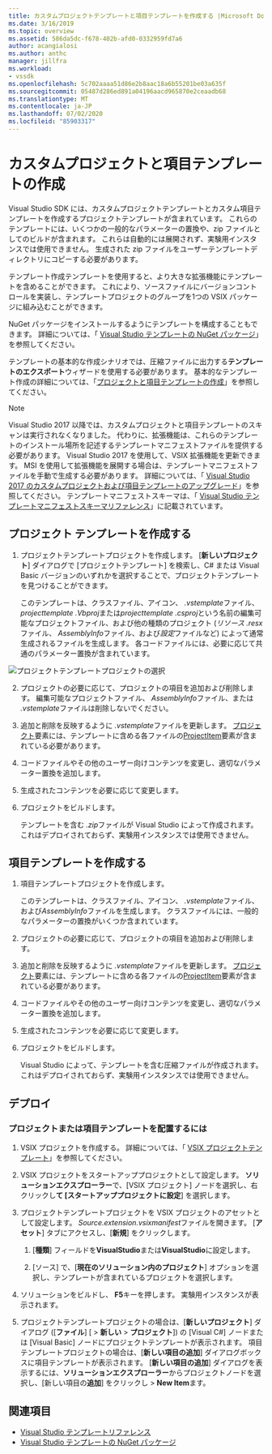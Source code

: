 ```yaml
---
title: カスタムプロジェクトテンプレートと項目テンプレートを作成する |Microsoft Docs
ms.date: 3/16/2019
ms.topic: overview
ms.assetid: 586da5dc-f678-402b-afd0-0332959fd7a6
author: acangialosi
ms.author: anthc
manager: jillfra
ms.workload:
- vssdk
ms.openlocfilehash: 5c702aaaa51d86e2b8aac18a6b55201be03a635f
ms.sourcegitcommit: 05487d286ed891a04196aacd965870e2ceaadb68
ms.translationtype: MT
ms.contentlocale: ja-JP
ms.lasthandoff: 07/02/2020
ms.locfileid: "85903317"
---
```

# <a name="create-custom-project-and-item-templates"></a>カスタムプロジェクトと項目テンプレートの作成

Visual Studio SDK には、カスタムプロジェクトテンプレートとカスタム項目テンプレートを作成するプロジェクトテンプレートが含まれています。 これらのテンプレートには、いくつかの一般的なパラメーターの置換や、zip ファイルとしてのビルドが含まれます。 これらは自動的には展開されず、実験用インスタンスでは使用できません。 生成された zip ファイルをユーザーテンプレートディレクトリにコピーする必要があります。

テンプレート作成テンプレートを使用すると、より大きな拡張機能にテンプレートを含めることができます。 これにより、ソースファイルにバージョンコントロールを実装し、テンプレートプロジェクトのグループを1つの VSIX パッケージに組み込むことができます。

NuGet パッケージをインストールするようにテンプレートを構成することもできます。 詳細については、「 [Visual Studio テンプレートの NuGet パッケージ](/nuget/visual-studio-extensibility/visual-studio-templates)」を参照してください。

テンプレートの基本的な作成シナリオでは、圧縮ファイルに出力する**テンプレートのエクスポート**ウィザードを使用する必要があります。 基本的なテンプレート作成の詳細については、「[プロジェクトと項目テンプレートの作成](../ide/creating-project-and-item-templates.md)」を参照してください。

> [!NOTE]
> Visual Studio 2017 以降では、カスタムプロジェクトと項目テンプレートのスキャンは実行されなくなりました。 代わりに、拡張機能は、これらのテンプレートのインストール場所を記述するテンプレートマニフェストファイルを提供する必要があります。 Visual Studio 2017 を使用して、VSIX 拡張機能を更新できます。 MSI を使用して拡張機能を展開する場合は、テンプレートマニフェストファイルを手動で生成する必要があります。 詳細については、「 [Visual Studio 2017 のカスタムプロジェクトおよび項目テンプレートのアップグレード](../extensibility/upgrading-custom-project-and-item-templates-for-visual-studio-2017.md)」を参照してください。 テンプレートマニフェストスキーマは、「 [Visual Studio テンプレートマニフェストスキーマリファレンス](../extensibility/visual-studio-template-manifest-schema-reference.md)」に記載されています。

## <a name="create-a-project-template"></a>プロジェクト テンプレートを作成する

1. プロジェクトテンプレートプロジェクトを作成します。 [**新しいプロジェクト**] ダイアログで [プロジェクトテンプレート] を検索し、C# または Visual Basic バージョンのいずれかを選択することで、プロジェクトテンプレートを見つけることができます。

     このテンプレートは、クラスファイル、アイコン、 *.vstemplate*ファイル、 *projecttemplate .Vbproj*または*projecttemplate .csproj*という名前の編集可能なプロジェクトファイル、および他の種類のプロジェクト (*リソース .resx*ファイル、 *AssemblyInfo*ファイル、および*設定*ファイルなど) によって通常生成されるファイルを生成します。 各コードファイルには、必要に応じて共通のパラメーター置換が含まれています。

![プロジェクトテンプレートプロジェクトの選択](media/project-template-selection.png)

2. プロジェクトの必要に応じて、プロジェクトの項目を追加および削除します。 編集可能なプロジェクトファイル、 *AssemblyInfo*ファイル、または *.vstemplate*ファイルは削除しないでください。

3. 追加と削除を反映するように *.vstemplate*ファイルを更新します。 [プロジェクト](../extensibility/project-element-visual-studio-templates.md)要素には、テンプレートに含める各ファイルの[ProjectItem](../extensibility/projectitem-element-visual-studio-item-templates.md)要素が含まれている必要があります。

4. コードファイルやその他のユーザー向けコンテンツを変更し、適切なパラメーター置換を追加します。

5. 生成されたコンテンツを必要に応じて変更します。

6. プロジェクトをビルドします。

     テンプレートを含む *.zip*ファイルが Visual Studio によって作成されます。 これはデプロイされておらず、実験用インスタンスでは使用できません。

## <a name="create-an-item-template"></a>項目テンプレートを作成する

1. 項目テンプレートプロジェクトを作成します。

     このテンプレートは、クラスファイル、アイコン、 *.vstemplate*ファイル、および*AssemblyInfo*ファイルを生成します。 クラスファイルには、一般的なパラメーターの置換がいくつか含まれています。

2. プロジェクトの必要に応じて、プロジェクトの項目を追加および削除します。

3. 追加と削除を反映するように *.vstemplate*ファイルを更新します。 [プロジェクト](../extensibility/project-element-visual-studio-templates.md)要素には、テンプレートに含める各ファイルの[ProjectItem](../extensibility/projectitem-element-visual-studio-item-templates.md)要素が含まれている必要があります。

4. コードファイルやその他のユーザー向けコンテンツを変更し、適切なパラメーター置換を追加します。

5. 生成されたコンテンツを必要に応じて変更します。

6. プロジェクトをビルドします。

     Visual Studio によって、テンプレートを含む圧縮ファイルが作成されます。 これはデプロイされておらず、実験用インスタンスでは使用できません。

## <a name="deployment"></a>デプロイ

### <a name="to-deploy-the-project-or-item-template"></a>プロジェクトまたは項目テンプレートを配置するには

1. VSIX プロジェクトを作成する。 詳細については、「 [VSIX プロジェクトテンプレート](../extensibility/vsix-project-template.md)」を参照してください。

2. VSIX プロジェクトをスタートアッププロジェクトとして設定します。 **ソリューションエクスプローラー**で、[VSIX プロジェクト] ノードを選択し、右クリックし**て [スタートアッププロジェクトに設定**] を選択します。

3. プロジェクトテンプレートプロジェクトを VSIX プロジェクトのアセットとして設定します。 *Source.extension.vsixmanifest*ファイルを開きます。 [**アセット**] タブにアクセスし、[**新規**] をクリックします。

    1. [**種類**] フィールドを**VisualStudio**または**VisualStudio**に設定します。

    2. [ソース] で、[**現在のソリューション内のプロジェクト**] オプションを選択し、テンプレートが含まれているプロジェクトを選択します。

4. ソリューションをビルドし、 **F5**キーを押します。 実験用インスタンスが表示されます。

5. プロジェクトテンプレートプロジェクトの場合は、[**新しいプロジェクト**] ダイアログ ([**ファイル**] [  >  **新しい**  >  **プロジェクト**]) の [Visual C#] ノードまたは [Visual Basic] ノードにプロジェクトテンプレートが表示されます。 項目テンプレートプロジェクトの場合は、[**新しい項目の追加**] ダイアログボックスに項目テンプレートが表示されます。 [**新しい項目の追加**] ダイアログを表示するには、**ソリューションエクスプローラー**からプロジェクトノードを選択し、[新しい項目の**追加**] をクリックし  >  **New Item**ます。

## <a name="see-also"></a>関連項目

- [Visual Studio テンプレートリファレンス](../ide/creating-project-and-item-templates.md)
- [Visual Studio テンプレートの NuGet パッケージ](/nuget/visual-studio-extensibility/visual-studio-templates)
